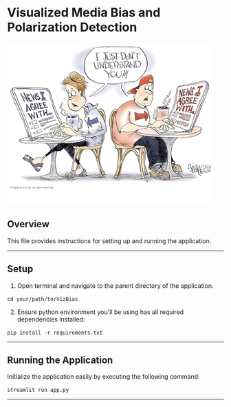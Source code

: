 # Visualized Media Bias and Polarization Detection
![image](./bias_image.jpeg)

## Overview
This file provides instructions for setting up and running the application.

---
## Setup 
1. Open terminal and navigate to the parent directory of the application.  
```commandline
cd your/path/to/VizBias
```
2. Ensure python environment you'll be using has all required dependencies installed:  
```commandline
pip install -r requirements.txt
```

---

## Running the Application
Initialize the application easily by executing the following command:  
```commandline
streamlit run app.py
```
---
